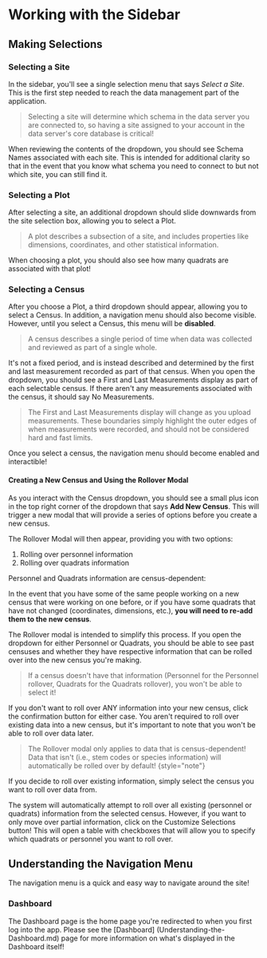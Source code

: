 # Working with the Sidebar

## Making Selections

### Selecting a Site

In the sidebar, you'll see a single selection menu that says *Select a Site*. This is the first step needed to reach the
data management part of the application.

> Selecting a site will determine which schema in the data server you are connected to, so having a site assigned to
> your account in the data server's core database is critical!

When reviewing the contents of the dropdown, you should see Schema Names associated with each site. This is intended
for additional clarity so that in the event that you know what schema you need to connect to but not which site, you
can still find it.

### Selecting a Plot

After selecting a site, an additional dropdown should slide downwards from the site selection box, allowing you to
select a Plot.

> A plot describes a subsection of a site, and includes properties like dimensions, coordinates, and other statistical
> information.

When choosing a plot, you should also see how many quadrats are associated with that plot!

### Selecting a Census

After you choose a Plot, a third dropdown should appear, allowing you to select a Census. In addition, a navigation
menu should also become visible. However, until you select a Census, this menu will be **disabled**.

> A census describes a single period of time when data was collected and reviewed as part of a single whole.

It's not a fixed period, and is instead described and determined by the first and last measurement recorded as part of
that census. When you open the dropdown, you should see a First and Last Measurements display as part of each
selectable census. If there aren't any measurements associated with the census, it should say No Measurements.

> The First and Last Measurements display will change as you upload measurements. These boundaries simply highlight
> the outer edges of when measurements were recorded, and should not be considered hard and fast limits.

Once you select a census, the navigation menu should become enabled and interactible!

#### Creating a New Census and Using the Rollover Modal

As you interact with the Census dropdown, you should see a small plus icon in the top right corner of the dropdown
that says **Add New Census**. This will trigger a new modal that will provide a series of options before you create
a new census.

The Rollover Modal will then appear, providing you with two options:

1. Rolling over personnel information
2. Rolling over quadrats information

Personnel and Quadrats information are census-dependent:

In the event that you have some of the same people working on a new census that were working on one before, or if you
have some quadrats that have not changed (coordinates, dimensions, etc.), **you will need to re-add them to the new
census**.

The Rollover modal is intended to simplify this process. If you open the dropdown for either Personnel or Quadrats,
you should be able to see past censuses and whether they have respective information that can be rolled over into
the new census you're making.

> If a census doesn't have that information (Personnel for the Personnel rollover, Quadrats for the Quadrats
> rollover), you won't be able to select it!

If you don't want to roll over ANY information into your new census, click the confirmation button for either case.
You aren't required to roll over existing data into a new census, but it's important to note that you won't be able
to roll over data later.

> The Rollover modal only applies to data that is census-dependent! Data that isn't (i.e., stem codes or species
> information) will automatically be rolled over by default!
> {style="note"}

If you decide to roll over existing information, simply select the census you want to roll over data from.

The system will automatically attempt to roll over all existing (personnel or quadrats) information from the
selected census. However, if you want to only move over partial information, click on the Customize Selections
button! This will open a table with checkboxes that will allow you to specify which quadrats or personnel you want
to roll over.

## Understanding the Navigation Menu

The navigation menu is a quick and easy way to navigate around the site!

### Dashboard

The Dashboard page is the home page you're redirected to when you first log into the app. Please see the [Dashboard]
(Understanding-the-Dashboard.md) page for more information on what's displayed in the Dashboard itself!
